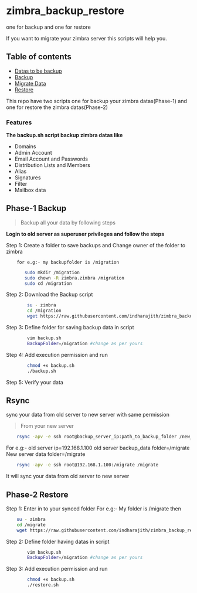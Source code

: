 # zimbra_backup_restore
one for backup and one for restore

If you want to migrate your zimbra server this scripts will help you.

## Table of contents

- [Datas to be backup](#Features)
- [Backup](#Phase-1--Backup)
- [Migrate Data](#Rsync)
- [Restore](#Phase-2--Restore)

This repo have two scripts one for backup your zimbra datas(Phase-1) and one for restore the zimbra datas(Phase-2)

### Features
**The backup.sh script backup zimbra datas like**
- Domains
- Admin Account
- Email Account and Passwords
- Distribution Lists and Members
- Alias
- Signatures
- Filter
- Mailbox data

## Phase-1  Backup 
>Backup all your data by following steps

**Login to old server as superuser privileges and follow the steps**

Step 1: Create a folder to save backups and Change owner of the folder to zimbra

        for e.g:- my backupfolder is /migration        
 ```bash 
        sudo mkdir /migration
        sudo chown -R zimbra.zimbra /migration
        sudo cd /migration
```

Step 2: Download the Backup script
```bash
        su - zimbra
        cd /migration
        wget https://raw.githubusercontent.com/indharajith/zimbra_backup_restore/master/backup.sh
```

Step 3: Define folder for saving backup data in script

```bash
        vim backup.sh
        BackupFolder=/migration #change as per yours
```
Step 4: Add execution permission and run

```bash
        chmod +x backup.sh
        ./backup.sh
```
Step 5: Verify your data


## Rsync

sync your data from old server to new server with same permission

>From your new server

```bash
	rsync -apv -e ssh root@backup_server_ip:path_to_backup_folder /new_server_path
```
For e.g:- 
old server ip=192.168.1.100
old server backup_data folder=/migrate
New server data folder=/migrate
		
```bash
	rsync -apv -e ssh root@192.168.1.100:/migrate /migrate
```
It will sync your data from old server to new server
	

## Phase-2  Restore

Step 1: Enter in to your synced folder
	For e.g:- My folder is /migrate then
		
```bash
	su - zimbra
	cd /migrate
	wget https://raw.githubusercontent.com/indharajith/zimbra_backup_restore/master/restore.sh
```

Step 2: Define folder having datas in script

```bash
    	vim backup.sh
    	BackupFolder=/migration #change as per yours
```

Step 3: Add execution permission and run

```bash
        chmod +x backup.sh
        ./restore.sh
```






